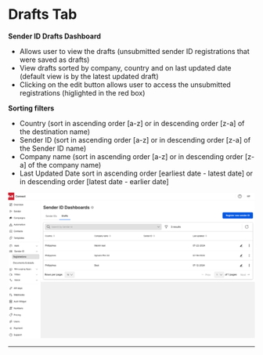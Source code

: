 # Drafts Tab

**Sender ID Drafts Dashboard**

* Allows user to view the drafts (unsubmitted sender ID registrations that were saved as drafts)
* View drafts sorted by company, country and on last updated date (default view is by the latest updated draft)
* Clicking on the edit button allows user to access the unsubmitted registrations (higlighted in the red box)

**Sorting filters**

* Country (sort in ascending order [a-z] or in descending order [z-a] of the destination name)
* Sender ID (sort in ascending order [a-z] or in descending order [z-a] of the Sender ID name)
* Company name (sort in ascending order [a-z] or in descending order [z-a] of the company name)
* Last Updated Date sort in ascending order [earliest date - latest date] or in descending order [latest date - earlier date]

![](../images/d13757f656b51b403abedd876d19866b641a57c5601aa6c1b792ba6a07079a79-Sender_Drafts.png)

---
